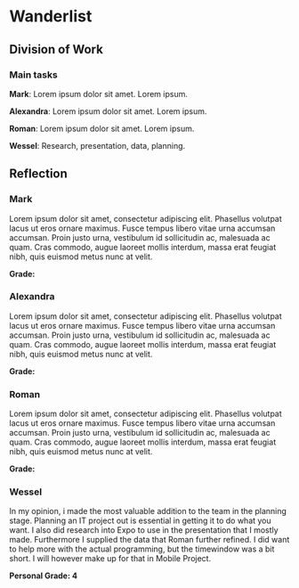# Wanderlist

## Division of Work

### Main tasks

**Mark**: Lorem ipsum dolor sit amet. Lorem ipsum.

**Alexandra**: Lorem ipsum dolor sit amet. Lorem ipsum.

**Roman**: Lorem ipsum dolor sit amet. Lorem ipsum.

**Wessel**: Research, presentation, data, planning.

## Reflection

### Mark

Lorem ipsum dolor sit amet, consectetur adipiscing elit. Phasellus volutpat lacus ut eros ornare maximus. Fusce tempus libero vitae urna accumsan accumsan. Proin justo urna, vestibulum id sollicitudin ac, malesuada ac quam. Cras commodo, augue laoreet mollis interdum, massa erat feugiat nibh, quis euismod metus nunc at velit.

**Grade:**

### Alexandra

Lorem ipsum dolor sit amet, consectetur adipiscing elit. Phasellus volutpat lacus ut eros ornare maximus. Fusce tempus libero vitae urna accumsan accumsan. Proin justo urna, vestibulum id sollicitudin ac, malesuada ac quam. Cras commodo, augue laoreet mollis interdum, massa erat feugiat nibh, quis euismod metus nunc at velit.

**Grade:**

### Roman

Lorem ipsum dolor sit amet, consectetur adipiscing elit. Phasellus volutpat lacus ut eros ornare maximus. Fusce tempus libero vitae urna accumsan accumsan. Proin justo urna, vestibulum id sollicitudin ac, malesuada ac quam. Cras commodo, augue laoreet mollis interdum, massa erat feugiat nibh, quis euismod metus nunc at velit.

**Grade:**

### Wessel

In my opinion, i made the most valuable addition to the team in the planning stage. Planning an IT project out is essential in getting it to do what you want. I also did research into Expo to use in the presentation that I mostly made. Furthermore I supplied the data that Roman further refined. I did want to help more with the actual programming, but the timewindow was a bit short. I will however make up for that in Mobile Project.

**Personal Grade: 4**

